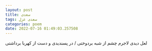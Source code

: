 ```yaml
---
layout: post
title: سعدی
tags: سعدی غزل
categories: poem
date: 2022-07-16 01:49:03.257508
---
```


لعل دیدی لاجرم چشم از شبه بردوختی / در پسندیدی و دست از کهربا برداشتی